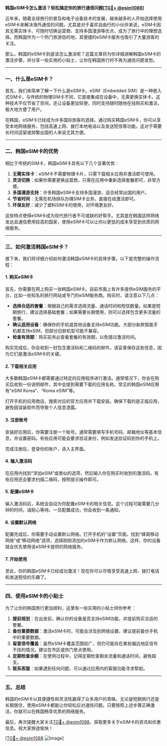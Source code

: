 **韩国eSIM卡怎么激活？轻松搞定你的旅行通信问题[[TG💪+ @esim1088](https://t.me/s/esim1088)]**

近年来，随着全球旅行的普及和电子设备技术的发展，越来越多的人开始选择使用eSIM卡来解决海外通信的问题。尤其是对于喜欢自由行的小伙伴来说，eSIM卡因其无需实体卡、可随时切换运营商、支持多国漫游等优点，成为了旅行中的理想选择。而韩国作为一个热门旅游目的地，其便捷的eSIM卡服务也吸引了大量游客的关注。

那么，韩国的eSIM卡到底该怎么激活呢？这篇文章将为你详细讲解韩国eSIM卡的激活步骤，并分享一些实用的小贴士，让你在韩国旅行时不再为通信问题发愁。

---

### 一、什么是eSIM卡？

首先，我们来简单了解一下什么是eSIM卡。eSIM（Embedded SIM）是一种嵌入式SIM卡，与传统的物理SIM卡不同，它直接集成在设备中，无需更换实体卡。这种技术不仅节省了空间，还让设备更加轻便，同时支持随时随地在线购买和激活，极大地方便了用户。

在韩国，eSIM卡已经成为许多国际旅客的选择。通过购买韩国eSIM卡，你可以享受本地网络服务，包括高速上网、拨打本地电话以及发送短信等功能。这对于需要长时间逗留或频繁出国的人来说尤其方便。

---

### 二、韩国eSIM卡的优势

相比于传统的SIM卡，韩国eSIM卡具有以下几个显著优势：

1. **无需实体卡**：eSIM卡不需要物理卡片，只需下载相关应用并激活即可使用。
2. **灵活切换**：如果你需要更换运营商，只需在应用中重新选择套餐即可，非常方便。
3. **多国漫游支持**：许多韩国eSIM卡支持多国漫游，适合经常出国的用户。
4. **节省时间**：无需在机场排队办理SIM卡业务，直接在线激活即可。
5. **环保友好**：减少了塑料SIM卡的使用，对环境更友好。

这些特点使得eSIM卡成为现代旅行者不可或缺的好帮手。尤其是在韩国这样网络发达且通信费用较高的国家，使用eSIM卡可以让你以更低的成本享受到优质的网络服务。

---

### 三、如何激活韩国eSIM卡？

接下来，我们将详细介绍如何激活韩国eSIM卡的具体步骤。以下是完整的操作流程：

#### 1. 购买eSIM卡

首先，你需要在网上购买一张韩国eSIM卡。目前市面上有许多提供eSIM服务的平台，比如一些知名的旅行网站或专门的eSIM服务商。购买时，请注意以下几点：

- **选择合适的套餐**：根据自己的需求选择流量、通话时间和短信数量。如果是短期旅行，建议选择基础套餐；如果需要长期使用，则可以选择包含更多流量的套餐。
- **确认适用设备**：确保你的手机或其他设备支持eSIM功能。大部分新款智能手机都支持eSIM，但部分旧款机型可能不兼容。
- **检查有效期**：购买前务必查看套餐的有效期，以免错过激活时间。

购买完成后，你会收到一封包含激活码和二维码的邮件。请妥善保存这些信息，因为它们是激活eSIM卡的关键。

#### 2. 下载相关应用

大多数韩国eSIM卡都需要通过特定的应用程序进行激活。通常情况下，你会在购买后收到一份说明邮件，其中会提到需要下载的应用名称。常见的韩国eSIM应用有“eSIM Korea”、“Korea eSIM”等。

打开手机的应用商店，搜索对应的官方应用并下载安装。确保下载的是正版应用，避免因误装软件而导致个人信息泄露。

#### 3. 注册账号

安装好应用后，你需要注册一个账号。通常需要填写手机号码、邮箱地址等基本信息，并设置密码。有些应用可能会要求验证身份，例如发送验证码到你的手机上。

完成注册后，登录你的账户，进入主界面。

#### 4. 输入激活码

在应用内找到“添加eSIM”或类似的选项，然后输入你在购买时收到的激活码。有些应用还会要求扫描二维码，按照提示操作即可。

#### 5. 配置eSIM卡

输入激活码后，系统会自动为你配置eSIM卡的相关信息。这个过程可能需要几分钟的时间，请耐心等待。一旦配置成功，你会收到一条通知。

#### 6. 设置默认网络

配置完成后，你需要手动设置默认网络。打开手机的“设置”页面，找到“蜂窝移动网络”或“移动网络”选项，选择刚刚添加的eSIM卡作为默认网络。这样，你的设备就会优先使用该eSIM卡提供的网络服务。

#### 7. 开始使用

至此，你的韩国eSIM卡已经成功激活！现在你可以尽情享受高速上网、拨打电话和发送短信的乐趣了。

---

### 四、使用eSIM卡的小贴士

为了让你的韩国旅行更加顺利，这里有一些实用的小贴士供你参考：

1. **提前规划**：在出发前，确认你的设备是否支持eSIM功能，并提前购买合适的套餐。
2. **备份重要数据**：激活eSIM卡时，可能会涉及到网络设置，建议提前备份手机中的重要数据。
3. **留意信号覆盖**：虽然eSIM卡覆盖范围较广，但仍可能存在某些偏远地区信号不佳的情况。建议在市区或热门景点使用。
4. **定期检查余额**：在使用过程中，记得定期检查剩余流量和通话时间，避免超支。
5. **联系客服**：如果遇到任何问题，可以通过应用内的客服功能寻求帮助。

---

### 五、总结

韩国的eSIM卡以其便捷性和灵活性赢得了众多用户的青睐。无论是短期旅行还是长期居住，使用eSIM卡都能让你轻松应对通信问题。只要按照上述步骤正确激活，你就可以在韩国畅享优质的网络服务。

最后，再次提醒大家关注[TG💪+ @esim1088](https://t.me/s/esim1088)，获取更多关于eSIM卡的资讯和优惠信息。祝大家旅途愉快！

[[TG💪+ @esim1088](https://t.me/s/esim1088) ![Image](https://i.postimg.cc/4NQfJmqS/Snipaste-2025-05-13-00-14-12.png)]